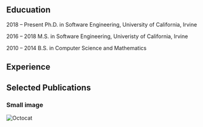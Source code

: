 

## Educuation

2018 – Present Ph.D. in Software Engineering, University of California, Irvine

2016 – 2018 M.S. in Software Engineering, Univeristy of California, Irvine

2010 – 2014 B.S. in Computer Science and Mathematics

## Experience



## Selected Publications


### Small image

![Octocat](https://github.githubassets.com/images/icons/emoji/octocat.png)
